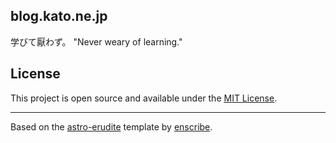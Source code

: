 ## blog.kato.ne.jp

学びて厭わず。
"Never weary of learning."

## License

This project is open source and available under the [MIT License](LICENSE).

---

Based on the [astro-erudite](https://github.com/jktrn/astro-erudite) template by [enscribe](https://enscribe.dev).
